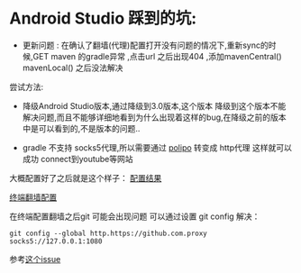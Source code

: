 # Android Studio 踩到的坑:

- 更新问题 :
在确认了翻墙(代理)配置打开没有问题的情况下,重新sync的时候,GET maven 的gradle异常 ,点击url 之后出现404 ,添加mavenCentral() mavenLocal() 之后没法解决 

尝试方法: 
- 降级Android Studio版本,通过降级到3.0版本,这个版本 降级到这个版本不能解决问题,而且不能够详细地看到为什么出现着这样的bug,在降级之前的版本中是可以看到的,不是版本的问题..    

- gradle 不支持 socks5代理,所以需要通过 [polipo](https://blog.csdn.net/hejunqing14/article/details/52670341) 转变成 http代理 这样就可以成功 connect到youtube等网站

大概配置好了之后就是这个样子：
[配置结果](http://ogbvujd8z.bkt.clouddn.com/2018.png)

[终端翻墙配置](https://blog.csdn.net/u010658816/article/details/79344970)
 
在终端配置翻墙之后git 可能会出现问题 可以通过设置 git config 解决：
````
git config --global http.https://github.com.proxy socks5://127.0.0.1:1080
````
参考[这个issue](https://gist.github.com/laispace/666dd7b27e9116faece6)
